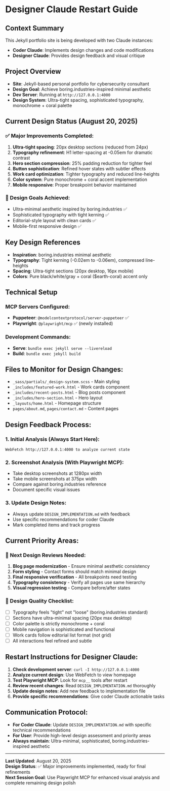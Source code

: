 # Designer Claude Restart Guide

## Context Summary
This Jekyll portfolio site is being developed with two Claude instances:
- **Coder Claude**: Implements design changes and code modifications
- **Designer Claude**: Provides design feedback and visual critique

## Project Overview
- **Site**: Jekyll-based personal portfolio for cybersecurity consultant
- **Design Goal**: Achieve boring.industries-inspired minimal aesthetic
- **Dev Server**: Running at `http://127.0.0.1:4000`
- **Design System**: Ultra-tight spacing, sophisticated typography, monochrome + coral palette

## Current Design Status (August 20, 2025)

### ✅ Major Improvements Completed:
1. **Ultra-tight spacing**: 20px desktop sections (reduced from 24px)
2. **Typography refinement**: H1 letter-spacing at -0.05em for dramatic contrast
3. **Hero section compression**: 25% padding reduction for tighter feel
4. **Button sophistication**: Refined hover states with subtler effects
5. **Work card optimization**: Tighter typography and reduced line-heights
6. **Color system**: Pure monochrome + coral accent implementation
7. **Mobile responsive**: Proper breakpoint behavior maintained

### 🎯 Design Goals Achieved:
- Ultra-minimal aesthetic inspired by boring.industries ✅
- Sophisticated typography with tight kerning ✅
- Editorial-style layout with clean cards ✅
- Mobile-first responsive design ✅

## Key Design References
- **Inspiration**: boring.industries minimal aesthetic
- **Typography**: Tight kerning (-0.02em to -0.06em), compressed line-heights
- **Spacing**: Ultra-tight sections (20px desktop, 16px mobile)
- **Colors**: Pure black/white/gray + coral ($earth-coral) accent only

## Technical Setup

### MCP Servers Configured:
- **Puppeteer**: `@modelcontextprotocol/server-puppeteer` ✅
- **Playwright**: `@playwright/mcp` ✅ (newly installed)

### Development Commands:
- **Serve**: `bundle exec jekyll serve --livereload`
- **Build**: `bundle exec jekyll build`

## Files to Monitor for Design Changes:
- `_sass/partials/_design-system.scss` - Main styling
- `_includes/featured-work.html` - Work cards component
- `_includes/recent-posts.html` - Blog posts component
- `_includes/hero-section.html` - Hero layout
- `_layouts/home.html` - Homepage structure
- `pages/about.md`, `pages/contact.md` - Content pages

## Design Feedback Process:

### 1. **Initial Analysis** (Always Start Here):
```
WebFetch http://127.0.0.1:4000 to analyze current state
```

### 2. **Screenshot Analysis** (With Playwright MCP):
- Take desktop screenshots at 1280px width
- Take mobile screenshots at 375px width  
- Compare against boring.industries reference
- Document specific visual issues

### 3. **Update Design Notes**:
- Always update `DESIGN_IMPLEMENTATION.md` with feedback
- Use specific recommendations for coder Claude
- Mark completed items and track progress

## Current Priority Areas:

### 🔄 Next Design Reviews Needed:
1. **Blog page modernization** - Ensure minimal aesthetic consistency
2. **Form styling** - Contact forms should match minimal design
3. **Final responsive verification** - All breakpoints need testing
4. **Typography consistency** - Verify all pages use same hierarchy
5. **Visual regression testing** - Compare before/after states

### 🎨 Design Quality Checklist:
- [ ] Typography feels "tight" not "loose" (boring.industries standard)
- [ ] Sections have ultra-minimal spacing (20px max desktop)
- [ ] Color palette is strictly monochrome + coral
- [ ] Mobile navigation is sophisticated and functional
- [ ] Work cards follow editorial list format (not grid)
- [ ] All interactions feel refined and subtle

## Restart Instructions for Designer Claude:

1. **Check development server**: `curl -I http://127.0.0.1:4000`
2. **Analyze current design**: Use WebFetch to view homepage
3. **Test Playwright MCP**: Look for `mcp__` tools after restart
4. **Review recent changes**: Read `DESIGN_IMPLEMENTATION.md` thoroughly
5. **Update design notes**: Add new feedback to implementation file
6. **Provide specific recommendations**: Give coder Claude actionable tasks

## Communication Protocol:
- **For Coder Claude**: Update `DESIGN_IMPLEMENTATION.md` with specific technical recommendations
- **For User**: Provide high-level design assessment and priority areas
- **Always maintain**: Ultra-minimal, sophisticated, boring.industries-inspired aesthetic

---

**Last Updated**: August 20, 2025  
**Design Status**: ✅ Major improvements implemented, ready for final refinements  
**Next Session Goal**: Use Playwright MCP for enhanced visual analysis and complete remaining design polish